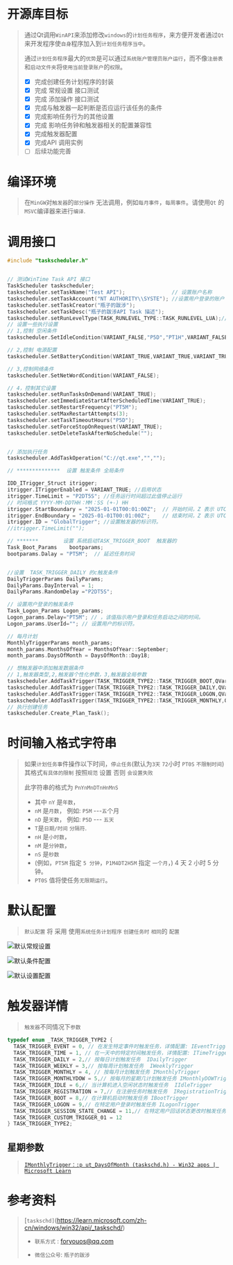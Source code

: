 ﻿# 开源库目标

> 通过Qt调用`WinAPI`来添加修改`windows`的`计划任务程序`，来方便开发者通过`Qt`来开发程序使`自身`程序加入到`计划任务程序当中`。
>
> 通过`计划任务程序`最大的`优势`是可以通过`系统账户管理员账户运行`，而不像`注册表`和`启动文件夹`将`使用当前登录账户`的`权限`。
>
> * [x] 完成创建任务计划程序的封装
> * [x] 完成 常规设置 接口测试
> * [x] 完成 添加操作 接口测试
> * [x] 完成与触发器一起判断是否应运行该任务的条件
> * [x] 完成影响任务行为的其他设置
> * [x] 完成 影响任务钟和触发器相关的配置兼容性
> * [x] 完成触发器配置
> * [x] 完成API 调用实例
> * [ ] 后续功能完善

# 编译环境

>  在`MinGW`对`触发器`的`部分操作` 无法调用，例如`每月事件`，`每周事件`。请使用`Qt` 的 `MSVC`编译器来进行`编译`.

# 调用接口

```cpp
#include "taskscheduler.h"


// 测试WinTime Task API 接口
TaskScheduler taskscheduler;
taskscheduler.setTaskName("Test API");               // 设置账户名称
taskscheduler.setTaskAccount("NT AUTHORITY\\SYSTE"); //设置用户登录的账户
taskscheduler.setTaskCreator("瓶子的跋涉");
taskscheduler.setTaskDesc("瓶子的跋涉API Task 描述");
taskscheduler.setRunLevelType(TASK_RUNLEVEL_TYPE::TASK_RUNLEVEL_LUA);// 使用普通用户
// 设置一些执行设置
// 1,控制 空闲条件
taskscheduler.SetIdleCondition(VARIANT_FALSE,"P5D","PT1H",VARIANT_FALSE,VARIANT_FALSE);

// 2,控制 电源配置
taskscheduler.SetBatteryCondition(VARIANT_TRUE,VARIANT_TRUE,VARIANT_TRUE);

// 3,控制网络条件
taskscheduler.SetNetWordCondition(VARIANT_FALSE);

// 4，控制其它设置
taskscheduler.setRunTasksOnDemand(VARIANT_TRUE);
taskscheduler.setImmediateStartAfterScheduledTime(VARIANT_TRUE);
taskscheduler.setRestartFrequency("PT5M");
taskscheduler.setMaxRestartAttempts(3);
taskscheduler.setTaskTimeoutHours("P5D");
taskscheduler.setForceStopOnRequest(VARIANT_TRUE);
taskscheduler.setDeleteTaskAfterNoSchedule("");


// 添加执行任务
taskscheduler.AddTaskOperation("C://qt.exe","","");

// **************  设置 触发条件 全局条件

IDD_ITrigger_Struct itrigger;
itrigger.ITriggerEnabled = VARIANT_TRUE; //启用状态
itrigger.TimeLimit = "P2DT5S"; //任务运行时间超过此值停止运行
// 时间格式 YYYY-MM-DDTHH：MM：SS (+-) HH
itrigger.StartBoundary = "2025-01-01T00:01:00Z";  // 开始时间，Z 表示 UTC 跨时区同步
itrigger.EndBoundary = "2025-01-01T00:01:00Z";    // 结束时间，Z 表示 UTC
itrigger.ID = "GlobalTrigger"; //设置触发器的标识符。
//itrigger.TimeLimit("");

// *******        设置 系统启动TASK_TRIGGER_BOOT  触发器的
Task_Boot_Params    bootparams;
bootparams.Dalay = "PT5M";  // 延迟任务时间


//设置  TASK_TRIGGER_DAILY 的c触发条件
DailyTriggerParams DailyParams;
DailyParams.DayInterval = 1;
DailyParams.RandomDelay ="P2DT5S";

// 设置用户登录的触发条件
Task_Logon_Params Logon_params;
Logon_params.Delay="PT5M"; // ，该值指示用户登录和任务启动之间的时间。
Logon_params.UserId=""; // 设置用户的标识符。

// 每月计划
MonthlyTriggerParams month_params;
month_params.MonthsOfYear = MonthsOfYear::September;
month_params.DaysOfMonth = DaysOfMonth::Day18;

// 想触发器中添加触发数据条件
// 1,触发器类型,2,触发器个性化参数，3,触发器全局参数
taskscheduler.AddTaskTrigger(TASK_TRIGGER_TYPE2::TASK_TRIGGER_BOOT,QVariant::fromValue(bootparams),itrigger);
taskscheduler.AddTaskTrigger(TASK_TRIGGER_TYPE2::TASK_TRIGGER_DAILY,QVariant::fromValue(DailyParams),itrigger);
taskscheduler.AddTaskTrigger(TASK_TRIGGER_TYPE2::TASK_TRIGGER_LOGON,QVariant::fromValue(Logon_params),itrigger);
taskscheduler.AddTaskTrigger(TASK_TRIGGER_TYPE2::TASK_TRIGGER_MONTHLY,QVariant::fromValue(month_params),itrigger);
// 执行创建任务
taskscheduler.Create_Plan_Task();
```



# 时间输入格式字符串

> 如果`计划任务事`件操作以下时间，`停止任务`(默认为`3天`  `72`小时  `PT0S`  `不限制时间`)
> 其格式`有具体的限制`  按照`规范` 设置 否则 `会设置失败` 
>
> 此字符串的格式为 `PnYnMnDTnHnMnS`
>
>  * 其中 `nY` 是`年数`，
>  * `nM` 是`月数`，   例如: `P5M`  ---`五`个月
>  * `nD` 是`天数`，   例如: `P5D` --- `五天`
>  * `T`是`日期/时间`  `分隔符`.
>  * `nH` 是`小时数`，
>  * `nM` 是`分钟数`，
>  * `nS` 是`秒数`
>  *  (例如，`PT5M` 指定 `5 分钟`，`P1M4DT2H5M` 指定 `一个月`，) 4 天 2 小时 5 分钟。
>  * `PT0S` 值将使任务`无限期运行`。



# 默认配置

> `默认配置` 将 采用 使用`系统任务计划程序` `创建任务时` `相同`的 `配置`

![默认常规设置](./assets/image-20241104115819553.png)

![默认条件配置](./assets/image-20241104115833127.png)

![默认设置配置](./assets/image-20241104115840976.png)

# 触发器详情

> `触发器`不同情况下`参数`

```cpp
typedef enum _TASK_TRIGGER_TYPE2 {
  TASK_TRIGGER_EVENT = 0, // 在发生特定事件时触发任务，详情配置: IEventTrigger
  TASK_TRIGGER_TIME = 1, // 在一天中的特定时间触发任务，详情配置: ITimeTrigger
  TASK_TRIGGER_DAILY = 2,// 按每日计划触发任务  IDailyTrigger
  TASK_TRIGGER_WEEKLY = 3,// 按每周计划触发任务  IWeeklyTrigger
  TASK_TRIGGER_MONTHLY = 4, // 按每月计划触发任务 IMonthlyTrigger
  TASK_TRIGGER_MONTHLYDOW = 5,// 按每月的星期几计划触发任务 IMonthlyDOWTrigger
  TASK_TRIGGER_IDLE = 6,// 当计算机进入空闲状态时触发任务  IIdleTrigger
  TASK_TRIGGER_REGISTRATION = 7,// 在注册任务时触发任务  IRegistrationTrigger
  TASK_TRIGGER_BOOT = 8,// 在计算机启动时触发任务 IBootTrigger
  TASK_TRIGGER_LOGON = 9,// 在特定用户登录时触发任务 ILogonTrigger
  TASK_TRIGGER_SESSION_STATE_CHANGE = 11,// 在特定用户回话状态更改时触发任务ISessionStateChangeTrigger
  TASK_TRIGGER_CUSTOM_TRIGGER_01 = 12 
} TASK_TRIGGER_TYPE2;
```

## 星期参数

> [`IMonthlyTrigger：:p ut_DaysOfMonth (taskschd.h) - Win32 apps | Microsoft Learn`](https://learn.microsoft.com/zh-cn/windows/win32/api/taskschd/nf-taskschd-imonthlytrigger-put_daysofmonth)

# 参考资料

> [`taskschd]`(https://learn.microsoft.com/zh-cn/windows/win32/api/_taskschd/)
>
> * `联系方式` : foryouos@qq.com
>
> * `微信公众号`: `瓶子的跋涉 `
